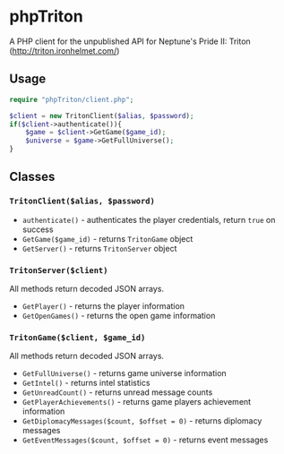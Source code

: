 phpTriton
=========

A PHP client for the unpublished API for Neptune's Pride II: Triton (http://triton.ironhelmet.com/)

Usage
-----

```php
require "phpTriton/client.php";

$client = new TritonClient($alias, $password);
if($client->authenticate()){
    $game = $client->GetGame($game_id);
    $universe = $game->GetFullUniverse();
}
```

Classes
-------

### `TritonClient($alias, $password)`

* `authenticate()` - authenticates the player credentials, return `true` on success
* `GetGame($game_id)` - returns `TritonGame` object
* `GetServer()` - returns `TritonServer` object

### `TritonServer($client)`

All methods return decoded JSON arrays.

* `GetPlayer()` - returns the player information
* `GetOpenGames()` - returns the open game information

### `TritonGame($client, $game_id)`

All methods return decoded JSON arrays.

* `GetFullUniverse()` - returns game universe information
* `GetIntel()` - returns intel statistics
* `GetUnreadCount()` - returns unread message counts
* `GetPlayerAchievements()` - returns game players achievement information
* `GetDiplomacyMessages($count, $offset = 0)` - returns diplomacy messages
* `GetEventMessages($count, $offset = 0)` - returns event messages
